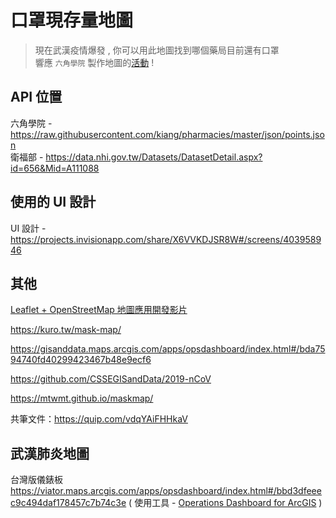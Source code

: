 # 口罩現存量地圖

> 現在武漢疫情爆發 , 你可以用此地圖找到哪個藥局目前還有口罩  
> 響應 `六角學院` 製作地圖的[活動](https://challenge.thef2e.com/news/21) ! 

## API 位置

六角學院 - https://raw.githubusercontent.com/kiang/pharmacies/master/json/points.json  
衛福部  -  https://data.nhi.gov.tw/Datasets/DatasetDetail.aspx?id=656&Mid=A111088

## 使用的 UI 設計

UI 設計 - https://projects.invisionapp.com/share/X6VVKDJSR8W#/screens/403958946 

## 其他 

[Leaflet + OpenStreetMap 地圖應用開發影片](https://youtu.be/pUizu62dlnY)

https://kuro.tw/mask-map/

https://gisanddata.maps.arcgis.com/apps/opsdashboard/index.html#/bda7594740fd40299423467b48e9ecf6     
         
https://github.com/CSSEGISandData/2019-nCoV

https://mtwmt.github.io/maskmap/

共筆文件：https://quip.com/vdqYAiFHHkaV

## 武漢肺炎地圖 

台灣版儀錶板 https://viator.maps.arcgis.com/apps/opsdashboard/index.html#/bbd3dfeeec9c494daf178457c7b74c3e
( 使用工具 - [Operations Dashboard for ArcGIS](https://www.esriuk.com/en-gb/arcgis/products/operations-dashboard/overview) )
